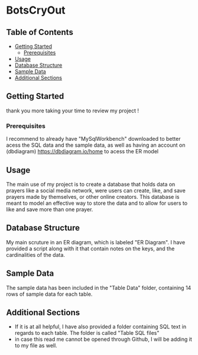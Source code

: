 # BotsCryOut

## Table of Contents

- [Getting Started](#getting-started)
  - [Prerequisites](#prerequisites)
- [Usage](#usage)
- [Database Structure](#database-structure)
- [Sample Data](#sample-data)
- [Additional Sections](#additional-sections)

## Getting Started
thank you more taking your time to review my project !

### Prerequisites

I recommend to already have "MySqlWorkbench" downloaded to better acess the SQL data and the sample data, as well as having an account on (dbdiagram) https://dbdiagram.io/home to acess the ER model

## Usage

The main use of my project is to create a database that holds data on prayers like a social media network, were users can create, like, and save prayers made by themselves, or other online creators. This database is meant to model an effective way to store the data and to allow for users to like and save more than one prayer.

## Database Structure

My main scruture in an ER diagram, which is labeled "ER Diagram". I have provided a script along with it that contain notes on the keys, and the cardinalities of the data.

## Sample Data
The sample data has been included in the "Table Data" folder, containing 14 rows of sample data for each table. 

## Additional Sections

- If it is at all helpful, I have also provided a folder containing SQL text in regards to each table. The folder is called "Table SQL files"
- in case this read me cannot be opened through Github, I will be adding it to my file as well.

